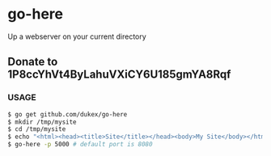 go-here
=======

Up a webserver on your current directory

## Donate to 1P8ccYhVt4ByLahuVXiCY6U185gmYA8Rqf


### USAGE

```  bash
$ go get github.com/dukex/go-here
$ mkdir /tmp/mysite
$ cd /tmp/mysite
$ echo "<html><head><title>Site</title></head><body>My Site</body></html>" > index.html
$ go-here -p 5000 # default port is 8080
```
